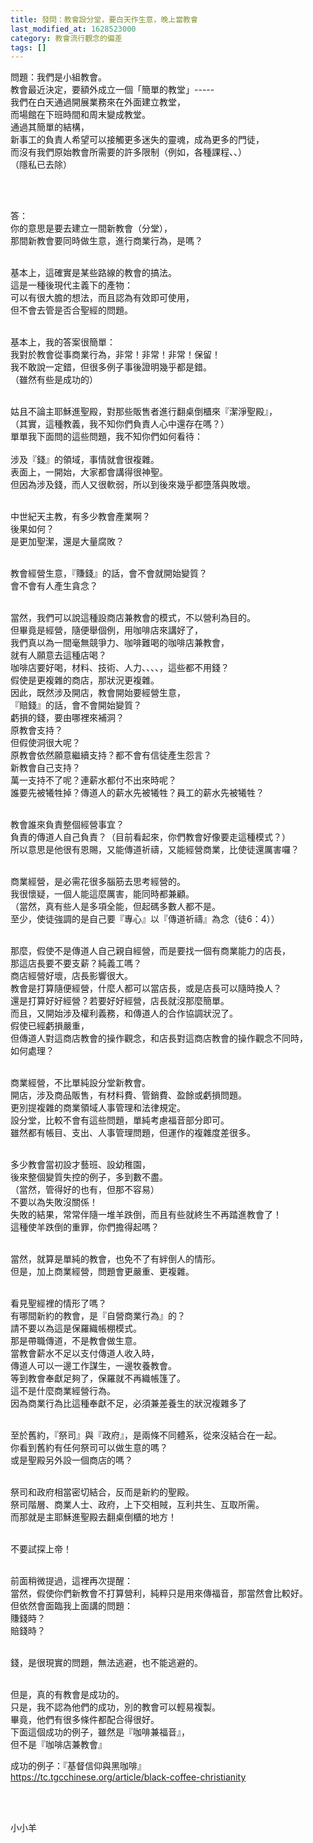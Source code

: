 ```yaml
---
title: 發問：教會設分堂，要白天作生意，晚上當教會
last_modified_at: 1628523000
category: 教會流行觀念的偏差
tags: []
---
```


<p>問題：我們是小組教會。<br/>
教會最近決定，要額外成立一個「簡單的教堂」-----<br/>
我們在白天通過開展業務來在外面建立教堂，<br/>
而場館在下班時間和周末變成教堂。<br/>
通過其簡單的結構，<br/>
新事工的負責人希望可以接觸更多迷失的靈魂，成為更多的門徒，<br/>
而沒有我們原始教會所需要的許多限制（例如，各種課程、、）<br/>
（隱私已去除）</p>
<p> </p>
<p><br/>
答：<br/>
你的意思是要去建立一間新教會（分堂），<br/>
那間新教會要同時做生意，進行商業行為，是嗎？</p>
<p><br/>
基本上，這確實是某些路線的教會的搞法。<br/>
這是一種後現代主義下的產物：<br/>
可以有很大膽的想法，而且認為有效即可使用，<br/>
但不會去管是否合聖經的問題。</p>
<p><br/>
基本上，我的答案很簡單：<br/>
我對於教會從事商業行為，非常！非常！非常！保留！<br/>
我不敢說一定錯，但很多例子事後證明幾乎都是錯。<br/>
（雖然有些是成功的）</p>
<p> <br/>
姑且不論主耶穌進聖殿，對那些販售者進行翻桌倒櫃來『潔淨聖殿』，<br/>
（其實，這種教義，我不知你們負責人心中還存在嗎？）<br/>
單單我下面問的這些問題，我不知你們如何看待：<br/>
 <br/>
涉及『錢』的領域，事情就會很複雜。<br/>
表面上，一開始，大家都會講得很神聖。<br/>
但因為涉及錢，而人又很軟弱，所以到後來幾乎都墮落與敗壞。</p>
<p><br/>
中世紀天主教，有多少教會產業啊？<br/>
後果如何？<br/>
是更加聖潔，還是大量腐敗？</p>
<p><br/>
教會經營生意，『賺錢』的話，會不會就開始變質？<br/>
會不會有人產生貪念？</p>
<p><br/>
當然，我們可以說這種設商店兼教會的模式，不以營利為目的。<br/>
但畢竟是經營，隨便舉個例，用咖啡店來講好了，<br/>
我們真以為一間毫無競爭力、咖啡難喝的咖啡店兼教會，<br/>
就有人願意去這種店喝？<br/>
咖啡店要好喝，材料、技術、人力、、、、，這些都不用錢？<br/>
假使是更複雜的商店，那狀況更複雜。<br/>
因此，既然涉及開店，教會開始要經營生意，<br/>
『賠錢』的話，會不會開始變質？<br/>
虧損的錢，要由哪裡來補洞？<br/>
原教會支持？<br/>
但假使洞很大呢？<br/>
原教會依然願意繼續支持？都不會有信徒產生怨言？<br/>
新教會自己支持？<br/>
萬一支持不了呢？連薪水都付不出來時呢？<br/>
誰要先被犧牲掉？傳道人的薪水先被犧牲？員工的薪水先被犧牲？</p>
<p><br/>
教會誰來負責整個經營事宜？<br/>
負責的傳道人自己負責？（目前看起來，你們教會好像要走這種模式？）<br/>
所以意思是他很有恩賜，又能傳道祈禱，又能經營商業，比使徒還厲害囉？</p>
<p><br/>
商業經營，是必需花很多腦筋去思考經營的。<br/>
我很懷疑，一個人能這麼厲害，能同時都兼顧。<br/>
（當然，真有些人是多項全能，但起碼多數人都不是。<br/>
至少，使徒強調的是自己要『專心』以『傳道祈禱』為念（徒6：4））</p>
<p><br/>
那麼，假使不是傳道人自己親自經營，而是要找一個有商業能力的店長，<br/>
那這店長要不要支薪？純義工嗎？<br/>
商店經營好壞，店長影響很大。<br/>
教會是打算隨便經營，什麼人都可以當店長，或是店長可以隨時換人？<br/>
還是打算好好經營？若要好好經營，店長就沒那麼簡單。<br/>
而且，又開始涉及權利義務，和傳道人的合作協調狀況了。<br/>
假使已經虧損嚴重，<br/>
但傳道人對這商店教會的操作觀念，和店長對這商店教會的操作觀念不同時，<br/>
如何處理？</p>
<p><br/>
商業經營，不比單純設分堂新教會。<br/>
開店，涉及商品販售，有材料費、管銷費、盈餘或虧損問題。<br/>
更別提複雜的商業領域人事管理和法律規定。<br/>
設分堂，比較不會有這些問題，單純考慮福音部分即可。<br/>
雖然都有帳目、支出、人事管理問題，但運作的複雜度差很多。</p>
<p><br/>
多少教會當初設才藝班、設幼稚園，<br/>
後來整個變質失控的例子，多到數不盡。<br/>
（當然，管得好的也有，但那不容易）<br/>
不要以為失敗沒關係！<br/>
失敗的結果，常常伴隨一堆羊跌倒，而且有些就終生不再踏進教會了！<br/>
這種使羊跌倒的重罪，你們擔得起嗎？<br/>
 </p>
<p>當然，就算是單純的教會，也免不了有絆倒人的情形。<br/>
但是，加上商業經營，問題會更嚴重、更複雜。</p>
<p><br/>
看見聖經裡的情形了嗎？<br/>
有哪間新約的教會，是『自營商業行為』的？<br/>
請不要以為這是保羅織帳棚模式。<br/>
那是帶職傳道，不是教會做生意。<br/>
當教會薪水不足以支付傳道人收入時，<br/>
傳道人可以一邊工作謀生，一邊牧養教會。<br/>
等到教會奉獻足夠了，保羅就不再織帳篷了。<br/>
這不是什麼商業經營行為。<br/>
因為商業行為比這種奉獻不足，必須兼差養生的狀況複雜多了</p>
<p><br/>
至於舊約，『祭司』與『政府』，是兩條不同體系，從來沒結合在一起。<br/>
你看到舊約有任何祭司可以做生意的嗎？<br/>
或是聖殿另外設一個商店的嗎？</p>
<p><br/>
祭司和政府相當密切結合，反而是新約的聖殿。<br/>
祭司階層、商業人士、政府，上下交相賊，互利共生、互取所需。<br/>
而那就是主耶穌進聖殿去翻桌倒櫃的地方！</p>
<p> <br/>
不要試探上帝！<br/>
 </p>
<p>前面稍微提過，這裡再次提醒：<br/>
當然，假使你們新教會不打算營利，純粹只是用來傳福音，那當然會比較好。<br/>
但依然會面臨我上面講的問題：<br/>
賺錢時？<br/>
賠錢時？<br/>
 </p>
<p>錢，是很現實的問題，無法逃避，也不能逃避的。</p>
<p><br/>
但是，真的有教會是成功的。<br/>
只是，我不認為他們的成功，別的教會可以輕易複製。<br/>
畢竟，他們有很多條件都配合得很好。<br/>
下面這個成功的例子，雖然是『咖啡兼福音』，<br/>
但不是『咖啡店兼教會』</p>
<p>成功的例子：『基督信仰與黑咖啡』<br/>
<a href="https://tc.tgcchinese.org/article/black-coffee-christianity" target="_blank">https://tc.tgcchinese.org/article/black-coffee-christianity</a></p>
<p> </p>
<p><br/>
小小羊</p>
<p> </p>
